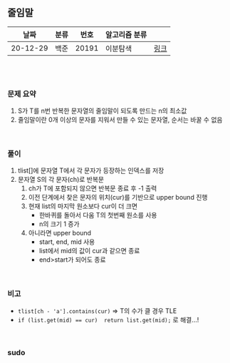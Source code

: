 ## 줄임말

| 날짜   | 분류 | 번호 | 알고리즘 분류 |                                          |
| ------ | ---- | ---- | ------------- | ---------------------------------------- |
| 20-12-29 | 백준 |   20191   |    이분탐색     | [링크](https://www.acmicpc.net/problem/20191) |


<br/><br/>

### 문제 요약 

1. S가 T를 n번 반복한 문자열의 줄임말이 되도록 만드는 n의 최소값
2. 줄임말이란 0개 이상의 문자를 지워서 만들 수 있는 문자열, 순서는 바꿀 수 없음


<br/>

### 풀이

1. tlist[]에 문자열 T에서 각 문자가 등장하는 인덱스를 저장
2. 문자열 S의 각 문자(ch)로 반복문
   1. ch가 T에 포함되지 않으면 반복문 종료 후 -1 출력
   2. 이전 단계에서 찾은 문자의 위치(cur)를 기반으로 upper bound 진행
   3. 현재 list의 마지막 원소보다 cur이 더 크면 
      - 한바퀴를 돌아서 다움 T의 첫번째 원소를 사용
      - n의 크기 1 증가
   4. 아니라면 upper bound
      - start, end, mid 사용
      - list에서 mid의 값이 cur과 같으면 종료
      - end>start가 되어도 종료

<br/>

### 비고

- ```tlist[ch - 'a'].contains(cur)``` => T의 수가 클 경우 TLE
- ``` if (list.get(mid) == cur)  return list.get(mid); ``` 로 해결...!


<br/>

### sudo

```java
	
```